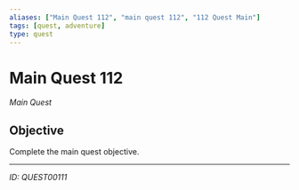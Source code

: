 ```yaml
---
aliases: ["Main Quest 112", "main quest 112", "112 Quest Main"]
tags: [quest, adventure]
type: quest
---
```


# Main Quest 112

*Main Quest*

## Objective
Complete the main quest objective.

---
*ID: QUEST00111*